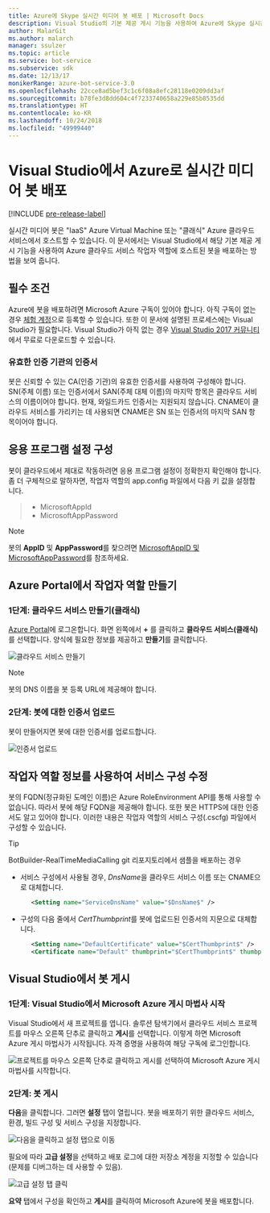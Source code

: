 ```yaml
---
title: Azure에 Skype 실시간 미디어 봇 배포 | Microsoft Docs
description: Visual Studio의 기본 제공 게시 기능을 사용하여 Azure에 Skype 실시간 오디오-비디오 봇을 배포하는 방법을 알아봅니다.
author: MalarGit
ms.author: malarch
manager: ssulzer
ms.topic: article
ms.service: bot-service
ms.subservice: sdk
ms.date: 12/13/17
monikerRange: azure-bot-service-3.0
ms.openlocfilehash: 22cce8ad5bef3c1c6f08a8efc28118e0209dd3af
ms.sourcegitcommit: b78fe3d8dd604c4f7233740658a229e85b8535dd
ms.translationtype: HT
ms.contentlocale: ko-KR
ms.lasthandoff: 10/24/2018
ms.locfileid: "49999440"
---
```

# <a name="deploy-a-real-time-media-bot-from-visual-studio-to-azure"></a>Visual Studio에서 Azure로 실시간 미디어 봇 배포

[!INCLUDE [pre-release-label](../includes/pre-release-label-v3.md)]

실시간 미디어 봇은 "IaaS" Azure Virtual Machine 또는 "클래식" Azure 클라우드 서비스에서 호스트할 수 있습니다. 이 문서에서는 Visual Studio에서 해당 기본 제공 게시 기능을 사용하여 Azure 클라우드 서비스 작업자 역할에 호스트된 봇을 배포하는 방법을 보여 줍니다.

## <a name="prerequisites"></a>필수 조건

Azure에 봇을 배포하려면 Microsoft Azure 구독이 있어야 합니다. 아직 구독이 없는 경우 <a href="https://azure.microsoft.com/en-us/free/" target="_blank">체험 계정</a>으로 등록할 수 있습니다. 또한 이 문서에 설명된 프로세스에는 Visual Studio가 필요합니다. Visual Studio가 아직 없는 경우 <a href="https://www.visualstudio.com/downloads/" target="_blank">Visual Studio 2017 커뮤니티</a>에서 무료로 다운로드할 수 있습니다.

### <a name="certificate-from-a-valid-certificate-authority"></a>유효한 인증 기관의 인증서
봇은 신뢰할 수 있는 CA(인증 기관)의 유효한 인증서를 사용하여 구성해야 합니다. SN(주체 이름) 또는 인증서에서 SAN(주체 대체 이름)의 마지막 항목은 클라우드 서비스의 이름이어야 합니다. 현재, 와일드카드 인증서는 지원되지 않습니다. CNAME이 클라우드 서비스를 가리키는 데 사용되면 CNAME은 SN 또는 인증서의 마지막 SAN 항목이어야 합니다.

## <a name="configure-application-settings"></a>응용 프로그램 설정 구성
봇이 클라우드에서 제대로 작동하려면 응용 프로그램 설정이 정확한지 확인해야 합니다. 좀 더 구체적으로 말하자면, 작업자 역할의 app.config 파일에서 다음 키 값을 설정합니다.
> <ul><li>MicrosoftAppId</li><li>MicrosoftAppPassword</li></ul>

> [!NOTE]
> 봇의 **AppID** 및 **AppPassword**를 찾으려면 [MicrosoftAppID 및 MicrosoftAppPassword](~/bot-service-manage-overview.md#microsoftappid-and-microsoftapppassword)를 참조하세요.

## <a name="create-worker-role-in-the-azure-portal"></a>Azure Portal에서 작업자 역할 만들기
### <a name="step-1-create-cloud-serviceclassic"></a>1단계: 클라우드 서비스 만들기(클래식)
<a href="https://portal.azure.com">Azure Portal</a>에 로그온합니다. 화면 왼쪽에서 **+** 를 클릭하고 **클라우드 서비스(클래식)** 를 선택합니다. 양식에 필요한 정보를 제공하고 **만들기**를 클릭합니다.

![클라우드 서비스 만들기](../media/real-time-media-bot-portal-service-creation.png)

> [!NOTE]
> 봇의 DNS 이름을 봇 등록 URL에 제공해야 합니다.

### <a name="step-2-upload-the-certificate-for-the-bot"></a>2단계: 봇에 대한 인증서 업로드
봇이 만들어지면 봇에 대한 인증서를 업로드합니다.

![인증서 업로드](../media/real-time-media-bot-portal-certificates.png)

## <a name="modify-service-configuration-with-worker-role-details"></a>작업자 역할 정보를 사용하여 서비스 구성 수정
봇의 FQDN(정규화된 도메인 이름)은 Azure RoleEnvironment API를 통해 사용할 수 없습니다. 따라서 봇에 해당 FQDN을 제공해야 합니다. 또한 봇은 HTTPS에 대한 인증서도 알고 있어야 합니다. 이러한 내용은 작업자 역할의 서비스 구성(.cscfg) 파일에서 구성할 수 있습니다.

> [!TIP]
> BotBuilder-RealTimeMediaCalling git 리포지토리에서 샘플을 배포하는 경우
> - 서비스 구성에서 사용될 경우, $DnsName$을 클라우드 서비스 이름 또는 CNAME으로 대체합니다.
>   ```xml
>      <Setting name="ServiceDnsName" value="$DnsName$" />
>   ```
> 
> - 구성의 다음 줄에서 $CertThumbprint$를 봇에 업로드된 인증서의 지문으로 대체합니다.
>   ```xml
>      <Setting name="DefaultCertificate" value="$CertThumbprint$" />
>      <Certificate name="Default" thumbprint="$CertThumbprint$" thumbprintAlgorithm="sha1" />
>   ```

## <a name="publish-the-bot-from-visual-studio"></a>Visual Studio에서 봇 게시
### <a name="step-1-launch-the-microsoft-azure-publishing-wizard-in-visual-studio"></a>1단계: Visual Studio에서 Microsoft Azure 게시 마법사 시작

Visual Studio에서 새 프로젝트를 엽니다. 솔루션 탐색기에서 클라우드 서비스 프로젝트를 마우스 오른쪽 단추로 클릭하고 **게시**를 선택합니다. 이렇게 하면 Microsoft Azure 게시 마법사가 시작됩니다. 자격 증명을 사용하여 해당 구독에 로그인합니다.

![프로젝트를 마우스 오른쪽 단추로 클릭하고 게시를 선택하여 Microsoft Azure 게시 마법사를 시작합니다.](../media/real-time-media-bot-publish-signin.png)

### <a name="step-2-publish-the-bot"></a>2단계: 봇 게시

**다음**을 클릭합니다. 그러면 **설정** 탭이 열립니다. 봇을 배포하기 위한 클라우드 서비스, 환경, 빌드 구성 및 서비스 구성을 지정합니다.

![다음을 클릭하고 설정 탭으로 이동](../media/real-time-media-bot-publish-settings.png)

필요에 따라 **고급 설정**을 선택하고 배포 로그에 대한 저장소 계정을 지정할 수 있습니다(문제를 디버그하는 데 사용할 수 있음).

![고급 설정 탭 클릭](../media/real-time-media-bot-publish-advanced-settings.png)

**요약** 탭에서 구성을 확인하고 **게시**를 클릭하여 Microsoft Azure에 봇을 배포합니다.
